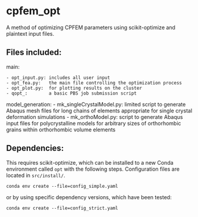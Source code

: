 # cpfem_opt
A method of optimizing CPFEM parameters using scikit-optimize and plaintext input files.

## Files included:
main:

	- opt_input.py: includes all user input
	- opt_fea.py: 	the main file controlling the optimization process
	- opt_plot.py: 	for plotting results on the cluster
	- qopt_: 		a basic PBS job submission script
	
model_generation:
	- mk_singleCrystalModel.py: limited script to generate Abaqus mesh files for long chains of elements appropriate for single crystal deformation simulations
	- mk_orthoModel.py: 		script to generate Abaqus input files for polycrystalline models for arbitrary sizes of orthorhombic grains within orthorhombic volume elements

## Dependencies:
This requires scikit-optimize, which can be installed to a new Conda environment called `opt` with the following steps. Configuration files are located in `src/install/`.

`conda env create --file=config_simple.yaml`

or by using specific dependency versions, which have been tested:

`conda env create --file=config_strict.yaml`
